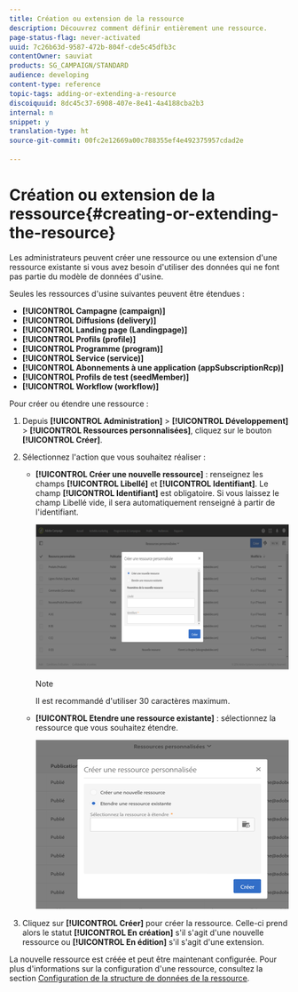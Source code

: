 ```yaml
---
title: Création ou extension de la ressource
description: Découvrez comment définir entièrement une ressource.
page-status-flag: never-activated
uuid: 7c26b63d-9587-472b-804f-cde5c45dfb3c
contentOwner: sauviat
products: SG_CAMPAIGN/STANDARD
audience: developing
content-type: reference
topic-tags: adding-or-extending-a-resource
discoiquuid: 8dc45c37-6908-407e-8e41-4a4188cba2b3
internal: n
snippet: y
translation-type: ht
source-git-commit: 00fc2e12669a00c788355ef4e492375957cdad2e

---
```



# Création ou extension de la ressource{#creating-or-extending-the-resource}

Les administrateurs peuvent créer une ressource ou une extension d'une ressource existante si vous avez besoin d'utiliser des données qui ne font pas partie du modèle de données d'usine.

Seules les ressources d'usine suivantes peuvent être étendues :

* **[!UICONTROL Campagne (campaign)]**
* **[!UICONTROL Diffusions (delivery)]**
* **[!UICONTROL Landing page (Landingpage)]**
* **[!UICONTROL Profils (profile)]**
* **[!UICONTROL Programme (program)]**
* **[!UICONTROL Service (service)]**
* **[!UICONTROL Abonnements à une application (appSubscriptionRcp)]**
* **[!UICONTROL Profils de test (seedMember)]**
* **[!UICONTROL Workflow (workflow)]**

Pour créer ou étendre une ressource :

1. Depuis **[!UICONTROL Administration]** &gt; **[!UICONTROL Développement]** &gt; **[!UICONTROL Ressources personnalisées]**, cliquez sur le bouton **[!UICONTROL Créer]**.
1. Sélectionnez l'action que vous souhaitez réaliser :

   * **[!UICONTROL Créer une nouvelle ressource]** : renseignez les champs **[!UICONTROL Libellé]** et **[!UICONTROL Identifiant]**. Le champ **[!UICONTROL Identifiant]** est obligatoire. Si vous laissez le champ Libellé vide, il sera automatiquement renseigné à partir de l'identifiant.

      ![](assets/schema_extension_2.png)

      >[!NOTE]
      >
      >Il est recommandé d'utiliser 30 caractères maximum.

   * **[!UICONTROL Etendre une ressource existante]** : sélectionnez la ressource que vous souhaitez étendre.

      ![](assets/schema_extension_10.png)

1. Cliquez sur **[!UICONTROL Créer]** pour créer la ressource. Celle-ci prend alors le statut **[!UICONTROL En création]** s'il s'agit d'une nouvelle ressource ou **[!UICONTROL En édition]** s'il s'agit d'une extension.

La nouvelle ressource est créée et peut être maintenant configurée. Pour plus d'informations sur la configuration d'une ressource, consultez la section [Configuration de la structure de données de la ressource](../../developing/using/configuring-the-resource-s-data-structure.md).
